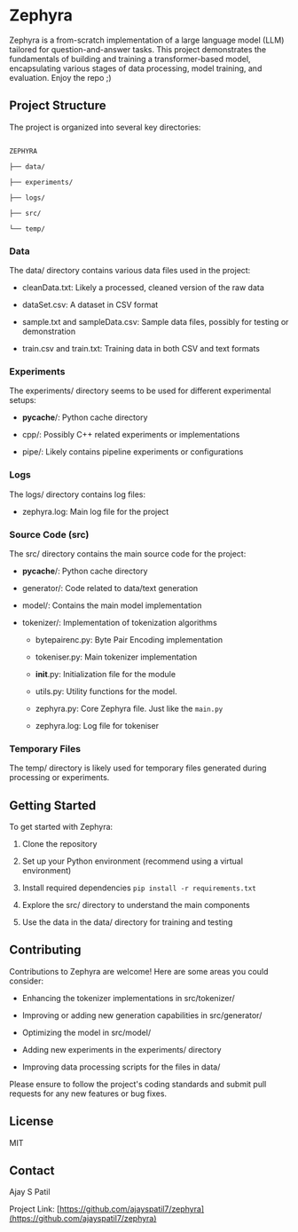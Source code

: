 # Zephyra
Zephyra is a from-scratch implementation of a large language model (LLM) tailored for question-and-answer tasks. This project demonstrates the fundamentals of building and training a transformer-based model, encapsulating various stages of data processing, model training, and evaluation. Enjoy the repo ;)

## Project Structure

The project is organized into several key directories:

```

ZEPHYRA

├── data/

├── experiments/

├── logs/

├── src/

└── temp/

```

### Data

The data/ directory contains various data files used in the project:

- cleanData.txt: Likely a processed, cleaned version of the raw data

- dataSet.csv: A dataset in CSV format

- sample.txt and sampleData.csv: Sample data files, possibly for testing or demonstration

- train.csv and train.txt: Training data in both CSV and text formats

### Experiments

The experiments/ directory seems to be used for different experimental setups:

- __pycache__/: Python cache directory

- cpp/: Possibly C++ related experiments or implementations

- pipe/: Likely contains pipeline experiments or configurations

### Logs

The logs/ directory contains log files:

- zephyra.log: Main log file for the project

### Source Code (src)

The src/ directory contains the main source code for the project:

- __pycache__/: Python cache directory

- generator/: Code related to data/text generation

- model/: Contains the main model implementation

- tokenizer/: Implementation of tokenization algorithms

  - bytepairenc.py: Byte Pair Encoding implementation

  - tokeniser.py: Main tokenizer implementation

  - __init__.py: Initialization file for the module

  - utils.py: Utility functions for the model.

  - zephyra.py: Core Zephyra file. Just like the ```main.py```

  - zephyra.log: Log file for tokeniser

### Temporary Files

The temp/ directory is likely used for temporary files generated during processing or experiments.

## Getting Started

To get started with Zephyra:

1. Clone the repository

2. Set up your Python environment (recommend using a virtual environment)

3. Install required dependencies ```pip install -r requirements.txt```

4. Explore the src/ directory to understand the main components

5. Use the data in the data/ directory for training and testing

## Contributing

Contributions to Zephyra are welcome! Here are some areas you could consider:

- Enhancing the tokenizer implementations in src/tokenizer/

- Improving or adding new generation capabilities in src/generator/

- Optimizing the model in src/model/

- Adding new experiments in the experiments/ directory

- Improving data processing scripts for the files in data/

Please ensure to follow the project's coding standards and submit pull requests for any new features or bug fixes.

## License

MIT

## Contact

Ajay S Patil

Project Link: [https://github.com/ajayspatil7/zephyra](https://github.com/ajayspatil7/zephyra)




